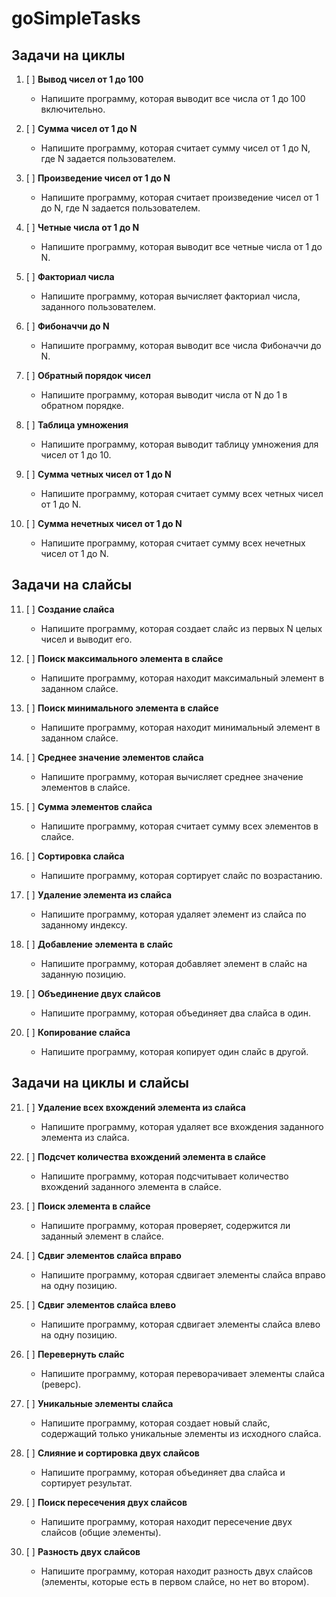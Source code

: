 # goSimpleTasks

## Задачи на циклы

1. [ ] **Вывод чисел от 1 до 100**
   - Напишите программу, которая выводит все числа от 1 до 100 включительно.

2. [ ] **Сумма чисел от 1 до N**
   - Напишите программу, которая считает сумму чисел от 1 до N, где N задается пользователем.

3. [ ] **Произведение чисел от 1 до N**
   - Напишите программу, которая считает произведение чисел от 1 до N, где N задается пользователем.

4. [ ] **Четные числа от 1 до N**
   - Напишите программу, которая выводит все четные числа от 1 до N.

5. [ ] **Факториал числа**
   - Напишите программу, которая вычисляет факториал числа, заданного пользователем.

6. [ ] **Фибоначчи до N**
   - Напишите программу, которая выводит все числа Фибоначчи до N.

7. [ ] **Обратный порядок чисел**
   - Напишите программу, которая выводит числа от N до 1 в обратном порядке.

8. [ ] **Таблица умножения**
   - Напишите программу, которая выводит таблицу умножения для чисел от 1 до 10.

9. [ ] **Сумма четных чисел от 1 до N**
   - Напишите программу, которая считает сумму всех четных чисел от 1 до N.

10. [ ] **Сумма нечетных чисел от 1 до N**
    - Напишите программу, которая считает сумму всех нечетных чисел от 1 до N.

## Задачи на слайсы

11. [ ] **Создание слайса**
    - Напишите программу, которая создает слайс из первых N целых чисел и выводит его.

12. [ ] **Поиск максимального элемента в слайсе**
    - Напишите программу, которая находит максимальный элемент в заданном слайсе.

13. [ ] **Поиск минимального элемента в слайсе**
    - Напишите программу, которая находит минимальный элемент в заданном слайсе.

14. [ ] **Среднее значение элементов слайса**
    - Напишите программу, которая вычисляет среднее значение элементов в слайсе.

15. [ ] **Сумма элементов слайса**
    - Напишите программу, которая считает сумму всех элементов в слайсе.

16. [ ] **Сортировка слайса**
    - Напишите программу, которая сортирует слайс по возрастанию.

17. [ ] **Удаление элемента из слайса**
    - Напишите программу, которая удаляет элемент из слайса по заданному индексу.

18. [ ] **Добавление элемента в слайс**
    - Напишите программу, которая добавляет элемент в слайс на заданную позицию.

19. [ ] **Объединение двух слайсов**
    - Напишите программу, которая объединяет два слайса в один.

20. [ ] **Копирование слайса**
    - Напишите программу, которая копирует один слайс в другой.

## Задачи на циклы и слайсы

21. [ ] **Удаление всех вхождений элемента из слайса**
    - Напишите программу, которая удаляет все вхождения заданного элемента из слайса.

22. [ ] **Подсчет количества вхождений элемента в слайсе**
    - Напишите программу, которая подсчитывает количество вхождений заданного элемента в слайсе.

23. [ ] **Поиск элемента в слайсе**
    - Напишите программу, которая проверяет, содержится ли заданный элемент в слайсе.

24. [ ] **Сдвиг элементов слайса вправо**
    - Напишите программу, которая сдвигает элементы слайса вправо на одну позицию.

25. [ ] **Сдвиг элементов слайса влево**
    - Напишите программу, которая сдвигает элементы слайса влево на одну позицию.

26. [ ] **Перевернуть слайс**
    - Напишите программу, которая переворачивает элементы слайса (реверс).

27. [ ] **Уникальные элементы слайса**
    - Напишите программу, которая создает новый слайс, содержащий только уникальные элементы из исходного слайса.

28. [ ] **Слияние и сортировка двух слайсов**
    - Напишите программу, которая объединяет два слайса и сортирует результат.

29. [ ] **Поиск пересечения двух слайсов**
    - Напишите программу, которая находит пересечение двух слайсов (общие элементы).

30. [ ] **Разность двух слайсов**
    - Напишите программу, которая находит разность двух слайсов (элементы, которые есть в первом слайсе, но нет во втором).
